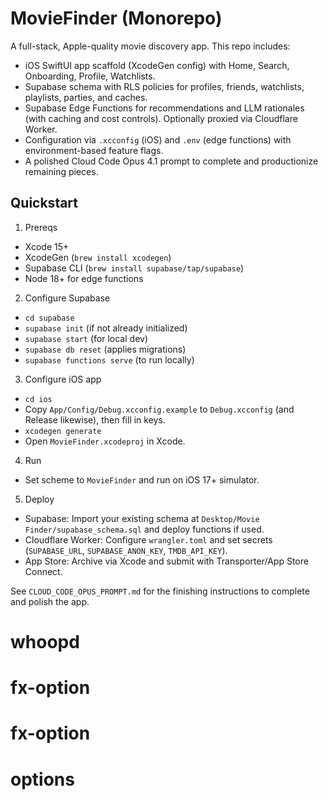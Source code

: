 # MovieFinder (Monorepo)

A full-stack, Apple-quality movie discovery app. This repo includes:

- iOS SwiftUI app scaffold (XcodeGen config) with Home, Search, Onboarding, Profile, Watchlists.
- Supabase schema with RLS policies for profiles, friends, watchlists, playlists, parties, and caches.
- Supabase Edge Functions for recommendations and LLM rationales (with caching and cost controls). Optionally proxied via Cloudflare Worker.
- Configuration via `.xcconfig` (iOS) and `.env` (edge functions) with environment-based feature flags.
- A polished Cloud Code Opus 4.1 prompt to complete and productionize remaining pieces.

## Quickstart

1) Prereqs
- Xcode 15+
- XcodeGen (`brew install xcodegen`)
- Supabase CLI (`brew install supabase/tap/supabase`)
- Node 18+ for edge functions

2) Configure Supabase
- `cd supabase`
- `supabase init` (if not already initialized)
- `supabase start` (for local dev)
- `supabase db reset` (applies migrations)
- `supabase functions serve` (to run locally)

3) Configure iOS app
- `cd ios`
- Copy `App/Config/Debug.xcconfig.example` to `Debug.xcconfig` (and Release likewise), then fill in keys.
- `xcodegen generate`
- Open `MovieFinder.xcodeproj` in Xcode.

4) Run
- Set scheme to `MovieFinder` and run on iOS 17+ simulator.

5) Deploy
- Supabase: Import your existing schema at `Desktop/Movie Finder/supabase_schema.sql` and deploy functions if used.
- Cloudflare Worker: Configure `wrangler.toml` and set secrets (`SUPABASE_URL`, `SUPABASE_ANON_KEY`, `TMDB_API_KEY`).
- App Store: Archive via Xcode and submit with Transporter/App Store Connect.

See `CLOUD_CODE_OPUS_PROMPT.md` for the finishing instructions to complete and polish the app.
# whoopd
# fx-option
# fx-option
# options
